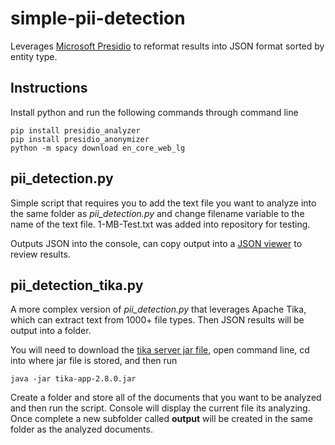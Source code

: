 # simple-pii-detection
Leverages [Microsoft Presidio](https://microsoft.github.io/presidio/getting_started/ "Microsoft Presidio") to reformat results into JSON format sorted by entity type.

## Instructions
Install python and run the following commands through command line
```
pip install presidio_analyzer
pip install presidio_anonymizer
python -m spacy download en_core_web_lg
```

## pii_detection.py
Simple script that requires you to add the text file you want to analyze into the same folder as *pii_detection.py* and change filename variable to the name of the text file. 1-MB-Test.txt was added into repository for testing. 

Outputs JSON into the console, can copy output into a [JSON viewer](https://jsonviewer.stack.hu/) to review results.

## pii_detection_tika.py
A more complex version of *pii_detection.py*  that leverages Apache Tika, which can extract text from 1000+ file types. Then JSON results will be output into a folder.

You will need to download the [tika server jar file](https://tika.apache.org/download.html), open command line, cd into where jar file is stored, and then run
```
java -jar tika-app-2.8.0.jar
```
Create a folder and store all of the documents that you want to be analyzed and then run the script. Console will display the current file its analyzing. Once complete a new subfolder called **output** will be created in the same folder as the analyzed documents.